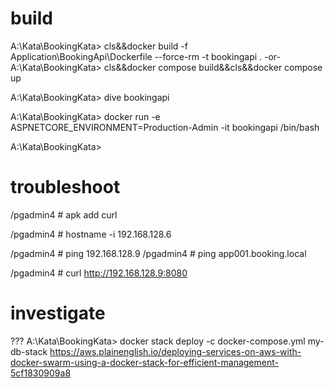 
# build

A:\Kata\BookingKata> cls&&docker build -f Application\BookingApi\Dockerfile --force-rm -t bookingapi .
-or-
A:\Kata\BookingKata> cls&&docker compose build&&cls&&docker compose up

A:\Kata\BookingKata> dive bookingapi

A:\Kata\BookingKata> docker run -e ASPNETCORE_ENVIRONMENT=Production-Admin -it bookingapi /bin/bash 

A:\Kata\BookingKata>


# troubleshoot

/pgadmin4 # apk add curl

/pgadmin4 # hostname -i
192.168.128.6

/pgadmin4 # ping 192.168.128.9
/pgadmin4 # ping app001.booking.local

/pgadmin4 # curl http://192.168.128.9:8080




# investigate

??? A:\Kata\BookingKata> docker stack deploy -c docker-compose.yml my-db-stack
https://aws.plainenglish.io/deploying-services-on-aws-with-docker-swarm-using-a-docker-stack-for-efficient-management-5cf1830909a8
